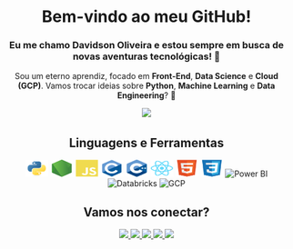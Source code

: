 <h1 align="center">Bem-vindo ao meu GitHub!</h1>
<h3 align="center">Eu me chamo Davidson Oliveira e estou sempre em busca de novas aventuras tecnológicas! 🚀</h3>
<p align="center">Sou um eterno aprendiz, focado em <strong>Front-End</strong>, <strong>Data Science</strong> e <strong>Cloud (GCP)</strong>. Vamos trocar ideias sobre <strong>Python</strong>, <strong>Machine Learning</strong> e <strong>Data Engineering</strong>? 🌟</p>

<div align="center" style="display: flex; justify-content: center;">
  <a href="https://github.com/ArieviloDavidson">
    <img height="200" src="https://github-readme-stats.vercel.app/api/top-langs/?username=ArieviloDavidson&layout=compact&langs_count=7&theme=dark"/>
  </a>
</div>

<h2 align="center">Linguagens e Ferramentas</h2>
<div align="center">
  <img alt="Python" height="30" width="40" src="https://raw.githubusercontent.com/devicons/devicon/master/icons/python/python-original.svg">
  <img alt="Node.js" height="30" width="40" src="https://raw.githubusercontent.com/devicons/devicon/master/icons/nodejs/nodejs-original.svg">
  <img alt="Javascript" height="30" width="40" src="https://raw.githubusercontent.com/devicons/devicon/master/icons/javascript/javascript-plain.svg">
  <img alt="C" height="30" width="40" src="https://raw.githubusercontent.com/devicons/devicon/master/icons/c/c-original.svg">
  <img alt="C++" height="30" width="40" src="https://raw.githubusercontent.com/devicons/devicon/master/icons/cplusplus/cplusplus-original.svg">
  <img alt="React" height="30" width="40" src="https://raw.githubusercontent.com/devicons/devicon/master/icons/react/react-original.svg">
  <img alt="HTML" height="30" width="40" src="https://raw.githubusercontent.com/devicons/devicon/master/icons/html5/html5-original.svg">
  <img alt="CSS" height="30" width="40" src="https://raw.githubusercontent.com/devicons/devicon/master/icons/css3/css3-original.svg">
  <img alt="Power BI" height="30" width="40" src="https://upload.wikimedia.org/wikipedia/commons/c/c9/Databricks-c40eaf44_%281%29.png?20240410133729">
  <img alt="Databricks" height="30" width="40" src="https://www.google.com/url?sa=i&url=https%3A%2F%2Fgithub.com%2Fdatabricks&psig=AOvVaw2JBzPdNNM8ayPHJ7SXnGty&ust=1744822228634000&source=images&cd=vfe&opi=89978449&ved=0CBEQjRxqFwoTCJiGn72_2owDFQAAAAAdAAAAABAE">
  <img alt="GCP" height="30" width="40" src="https://www.svgrepo.com/show/353805/google-cloud.svg">
</div>

<h2 align="center">Vamos nos conectar?</h2>
<div align="center"> 
  <a href="https://www.linkedin.com/in/davidson-oliveira-2bb42a163/" target="_blank">
    <img src="https://img.shields.io/badge/-LinkedIn-%230077B5?style=for-the-badge&logo=linkedin&logoColor=white" target="_blank">
  </a>
  <a href="https://www.youtube.com/channel/UCo4O7AFytA8Ae8zB699b55A" target="_blank">
    <img src="https://img.shields.io/badge/YouTube-FF0000?style=for-the-badge&logo=youtube&logoColor=white" target="_blank">
  </a>
  <a href="https://www.instagram.com/arievilo_davidson/" target="_blank">
    <img src="https://img.shields.io/badge/-Instagram-%23E4405F?style=for-the-badge&logo=instagram&logoColor=white" target="_blank">
  </a>
  <a href="https://www.twitch.tv/pretoanaoo" target="_blank">
    <img src="https://img.shields.io/badge/Twitch-9146FF?style=for-the-badge&logo=twitch&logoColor=white" target="_blank">
  </a>
  <a href="mailto:davidsondodc2106@gmail.com">
    <img src="https://img.shields.io/badge/-Gmail-%23333?style=for-the-badge&logo=gmail&logoColor=white" target="_blank">
  </a>
</div>
